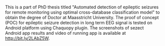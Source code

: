 This is a part of PhD thesis titled "Automated detection of epileptic seizures for remote monitoring using optimal
cross-database classification model" to obtain the degree of Doctor at Maasstricht University.
The proof of concept (POC) for epileptic seizure detection in long term EEG signal is tested on Android platform using Chaquopy plugin. The screenshots of sezect Android app results and video of running app is available at http://bit.ly/2LAbZ5W.
